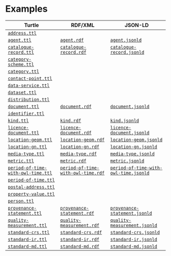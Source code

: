 <h1>Examples</h1>
<table>
<thead>
<tr>
<th>Turtle</th>
<th>RDF/XML</th>
<th>JSON-LD</th>
</tr>
</thead>
<tbody>
<tr>
<td><a href="./address.ttl"><code>address.ttl</code></a></td>
</tr>
<tr>
<td><a href="./agent.ttl"><code>agent.ttl</code></a></td>
<td><a href="./agent.rdf"><code>agent.rdf</code></a></td>
<td><a href="./agent.jsonld"><code>agent.jsonld</code></a></td>
</tr>

<tr>
<td><a href="./catalogue-record.ttl"><code>catalogue-record.ttl</code></a></td>
<td><a href="./catalogue-record.rdf"><code>catalogue-record.rdf</code></a></td>
<td><a href="./catalogue-record.jsonld"><code>catalogue-record.jsonld</code></a></td>
</tr>
<tr>
<td><a href="./category-scheme.ttl"><code>category-scheme.ttl</code></a></td>
</tr>
<tr>
<td><a href="./category.ttl"><code>category.ttl</code></a></td>
</tr>
<tr>
<td><a href="./contact-point.ttl"><code>contact-point.ttl</code></a></td>
</tr>
<tr>
<td><a href="./data-service.ttl"><code>data-service.ttl</code></a></td>
</tr>
<tr>
<td><a href="./dataset.ttl"><code>dataset.ttl</code></a></td>
</tr>
<tr>
<td><a href="./distribution.ttl"><code>distribution.ttl</code></a></td>
</tr>
<tr>
<td><a href="./document.ttl"><code>document.ttl</code></a></td>
<td><a href="./document.rdf"><code>document.rdf</code></a></td>
<td><a href="./document.jsonld"><code>document.jsonld</code></a></td>
</tr>
<tr>
<td><a href="./identifier.ttl"><code>identifier.ttl</code></a></td>
</tr>
<tr>
<td><a href="./kind.ttl"><code>kind.ttl</code></a></td>
<td><a href="./kind.rdf"><code>kind.rdf</code></a></td>
<td><a href="./kind.jsonld"><code>kind.jsonld</code></a></td>
</tr>
<tr>
<td><a href="./licence-document.ttl"><code>licence-document.ttl</code></a></td>
<td><a href="./licence-document.rdf"><code>licence-document.rdf</code></a></td>
<td><a href="./licence-document.jsonld"><code>licence-document.jsonld</code></a></td>
</tr>
<tr>
<td><a href="./location-geom.ttl"><code>location-geom.ttl</code></a></td>
<td><a href="./location-geom.rdf"><code>location-geom.rdf</code></a></td>
<td><a href="./location-geom.jsonld"><code>location-geom.jsonld</code></a></td>
</tr>
<tr>
<td><a href="./location-gn.ttl"><code>location-gn.ttl</code></a></td>
<td><a href="./location-gn.rdf"><code>location-gn.rdf</code></a></td>
<td><a href="./location-gn.jsonld"><code>location-gn.jsonld</code></a></td>
</tr>
<tr>
<td><a href="./media-type.ttl"><code>media-type.ttl</code></a></td>
<td><a href="./media-type.rdf"><code>media-type.rdf</code></a></td>
<td><a href="./media-type.jsonld"><code>media-type.jsonld</code></a></td>
</tr>
<tr>
<td><a href="./metric.ttl"><code>metric.ttl</code></a></td>
<td><a href="./metric.rdf"><code>metric.rdf</code></a></td>
<td><a href="./metric.jsonld"><code>metric.jsonld</code></a></td>
</tr>

<tr>
<td><a href="./period-of-time-with-owl-time.ttl"><code>period-of-time-with-owl-time.ttl</code></a></td>
<td><a href="./period-of-time-with-owl-time.rdf"><code>period-of-time-with-owl-time.rdf</code></a></td>
<td><a href="./period-of-time-with-owl-time.jsonld"><code>period-of-time-with-owl-time.jsonld</code></a></td>
</tr>
<tr>
<td><a href="./period-of-time.ttl"><code>period-of-time.ttl</code></a></td>
</tr>
<tr>
<td><a href="./postal-address.ttl"><code>postal-address.ttl</code></a></td>
</tr>
<tr>
<td><a href="./property-value.ttl"><code>property-value.ttl</code></a></td>
</tr>
<tr>
<td><a href="./person.ttl"><code>person.ttl</code></a></td>
</tr>
<tr>
<td><a href="./provenance-statement.ttl"><code>provenance-statement.ttl</code></a></td>
<td><a href="./provenance-statement.rdf"><code>provenance-statement.rdf</code></a></td>
<td><a href="./provenance-statement.jsonld"><code>provenance-statement.jsonld</code></a></td>
</tr>
<tr>
<td><a href="./quality-measurement.ttl"><code>quality-measurement.ttl</code></a></td>
<td><a href="./quality-measurement.rdf"><code>quality-measurement.rdf</code></a></td>
<td><a href="./quality-measurement.jsonld"><code>quality-measurement.jsonld</code></a></td>
</tr>
<tr>
<td><a href="./standard-crs.ttl"><code>standard-crs.ttl</code></a></td>
<td><a href="./standard-crs.rdf"><code>standard-crs.rdf</code></a></td>
<td><a href="./standard-crs.jsonld"><code>standard-crs.jsonld</code></a></td>
</tr>
<tr>
<td><a href="./standard-ir.ttl"><code>standard-ir.ttl</code></a></td>
<td><a href="./standard-ir.rdf"><code>standard-ir.rdf</code></a></td>
<td><a href="./standard-ir.jsonld"><code>standard-ir.jsonld</code></a></td>
</tr>
<tr>
<td><a href="./standard-md.ttl"><code>standard-md.ttl</code></a></td>
<td><a href="./standard-md.rdf"><code>standard-md.rdf</code></a></td>
<td><a href="./standard-md.jsonld"><code>standard-md.jsonld</code></a></td>
</tr>
</tbody>
</table>
